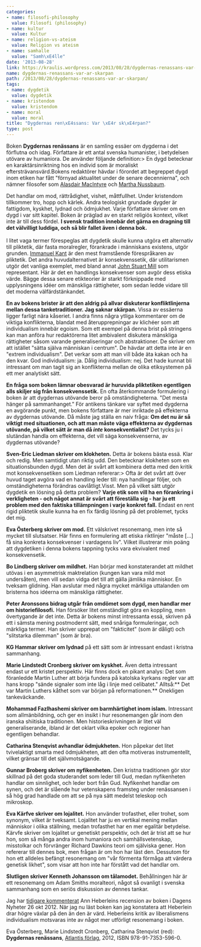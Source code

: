 ```yaml
---
categories:
- name: filosofi-philosophy
  value: Filosofi (philosophy)
- name: kultur
  value: Kultur
- name: religion-vs-ateism
  value: Religion vs ateism
- name: samhalle
  value: "Samh\xE4lle"
date: '2013-08-28'
link: https://kraulis.wordpress.com/2013/08/28/dygdernas-renassans-var-ar-skarpan/
name: dygdernas-renassans-var-ar-skarpan
path: /2013/08/28/dygdernas-renassans-var-ar-skarpan/
tags:
- name: dygdetik
  value: dygdetik
- name: kristendom
  value: kristendom
- name: moral
  value: moral
title: "Dygdernas ren\xE4ssans: Var \xE4r sk\xE4rpan?"
type: post
---
```

Boken **Dygdernas renässans** är en samling essäer om dygderna i det förflutna och idag. Författare är ett antal svenska humanister, i betydelsen utövare av humaniora. De använder följande definition:> En dygd betecknar en karaktärsinriktning hos en individ som är moraliskt eftersträvansvärd.Bokens redaktörer hävdar i förordet att begreppet dygd inom etiken har fått "förnyad aktualitet under de senare decennierna", och nämner filosofer som [Alasdair MacIntyre](http://en.wikipedia.org/wiki/Alasdair_MacIntyre) och [Martha Nussbaum](http://en.wikipedia.org/wiki/Martha_Nussbaum).

Det handlar om mod, rättrådighet, vishet, måttfullhet. Under kristendom tillkommer tro, hopp och kärlek. Andra teologiskt grundade dygder är fattigdom, kyskhet, lydnad och ödmjukhet. Varje författare skriver om en dygd i var sitt kapitel. Boken är präglad av en starkt religiös kontext, vilket inte är till dess fördel. **I svensk tradition innebär det gärna en dragning till det välvilligt luddiga, och så blir fallet även i denna bok.**<br /> <br /> I litet vaga termer förespeglas att dygdetik skulle kunna utgöra ett alternativ till pliktetik, där fasta moralregler, förankrade i människans existens, utgör grunden. [Immanuel Kant](http://sv.wikipedia.org/wiki/Immanuel_Kant) är den mest framstående förespråkaren av pliktetik. Det andra huvudalternativet är konsekvenssetik, där utilitarismen utgör det vanliga exemplet, med bland annat [John Stuart Mill](http://sv.wikipedia.org/wiki/John_Stuart_Mill) som representant. Här är det en handlings konsekvenser som avgör dess etiska värde. Bägge dessa senare etikteorier är starkt förknippade med upplysningens idéer om mänskliga rättigheter, som sedan ledde vidare till det moderna välfärdstänkandet.

**En av bokens brister är att den aldrig på allvar diskuterar konfliktlinjerna mellan dessa tanketraditioner. Jag saknar skärpan.** Vissa av essäerna ligger farligt nära kåseriet. I andra finns några ytliga kommentarer om de viktiga konflikterna, blandat med återupprepningar av klichéer som att individualism innebär egoism. Som ett exempel på denna brist på stringens kan man anföra hur redaktörerna litet ambivalent diskutera mänskliga rättigheter såsom varande generaliseringar och abstraktioner. De skriver om att istället "sätta själva människan i centrum". De hävdar att detta inte är en "extrem individualism". Det verkar som att man vill både äta kakan och ha den kvar. God individualism: ja. Dålig individualism: nej. Det hade kunnat bli intressant om man tagit sig an konflikterna mellan de olika etiksystemen på ett mer analytiskt sätt.

**En fråga som boken lämnar obesvarad är huruvida pliktetiken egentligen alls skiljer sig från konsekvenssetik.** En ofta återkommande formulering i boken är att dygdernas utövande beror på omständigheterna. "Det mesta hänger på sammanhanget." För antikens tänkare var syftet med dygderna en avgörande punkt, men bokens författare är mer inriktade på effekterna av dygdernas utövande. Då måste jag ställa en naiv fråga: **Om det nu är så viktigt med situationen, och att man måste väga effekterna av dygdernas utövande, på vilket sätt är man då *inte* konsekventialist?** Det tycks ju i slutändan handla om effekterna, det vill säga konsekvenserna, av dygdernas utövande?

**Sven-Eric Liedman skriver om klokheten.** Detta är bokens bästa essä. Klar och redig. Men samtidigt utan riktig udd. Den betecknar klokheten som en situationsbunden dygd. Men det är svårt att kombinera detta med den kritik mot konsekvensetiken som Liedman refererar:> Ofta är det svårt att över huvud taget avgöra vad en handling leder till: nya handlingar följer, och omständigheterna förändras oavlåtligt.Visst. Men på vilket sätt utgör dygdetik en lösning på detta problem? **Varje etik som vill ha en förankring i verkligheten - och något annat är svårt att föreställa sig - har ju ett problem med den faktiska tillämpningen i varje konkret fall.** Endast en rent rigid pliktetik skulle kunna ha en fix färdig lösning på det problemet, tycks det mig.

**Eva Österberg skriver om mod.** Ett välskrivet resonemang, men inte så mycket till slutsatser. Här finns en formulering att etiska riktlinjer "måste [...] få sina konkreta konsekvenser i vardagens liv". Vilket illustrerar min poäng att dygdetiken i denna bokens tappning tycks vara ekvivalent med konsekvensetik.

**Bo Lindberg skriver om mildhet.** Han börjar med konstaterandet att mildhet utövas i en asymmetrisk maktrelation (kungen kan vara mild mot undersåten), men vill sedan vidga det till att gälla jämlika människor. En tveksam glidning. Han avslutar med några mycket märkliga uttalanden om bristerna hos idéerna om mänskliga rättigheter.

**Peter Aronssons bidrag utgår från omdömet som dygd, men handlar mer om historiefilosofi.** Han försöker litet omständligt göra en koppling, men övertygande är det inte. Detta är bokens minst intressanta essä, skriven på ett i sämsta mening postmodernt sätt, med snåriga formuleringar, och märkliga termer. Han skriver upprepat om "fakticitet" (som är dåligt) och "slitstarka dilemman" (som är bra).

**KG Hammar skriver om lydnad** på ett sätt som är intressant endast i kristna sammanhang.

**Marie Lindstedt Cronberg skriver om kyskhet.** Även detta intressant endast ur ett kristet perspektiv. Här finns dock en pikant analys: Det som föranledde Martin Luther att börja fundera på katolska kyrkans regler var att hans kropp "sände signaler som inte låg i linje med celibatet." Alltså:** Det var Martin Luthers kåthet som var början på reformationen.** Onekligen tankeväckande.

**Mohammad Fazlhashemi skriver om barmhärtighet inom islam.** Intressant som allmänbildning, och ger en insikt i hur resonemangen går inom den iranska shiitiska traditionen. Men historieskrivningen är litet väl generaliserande, ibland är det oklart vilka epoker och regioner han egentligen behandlar.

**Catharina Stenqvist avhandlar ödmjukheten.** Hon påpekar det litet tvivelaktigt smarta med ödmjukheten, att den ofta motiveras instrumentellt, vilket gränsar till det självmotsägande.

**Gunnar Broberg skriver om nyfikenheten.** Den kristna traditionen gör stor skillnad på det goda studerandet som leder till Gud, medan nyfikenheten handlar om sinnlighet, och leder bort från Gud. Nyfikenhet handlar om synen, och det är slående hur vetenskapens framsteg under renässansen i så hög grad handlade om att se på nya sätt medelst teleskop och mikroskop.

**Eva Kärfve skriver om lojalitet.** Hon använder trofasthet, eller trohet, som synonym, vilket är tveksamt. Lojalitet har ju en vertikal mening mellan människor i olika ställning, medan trofasthet har en mer egalitär betydelse. Kärvfe skriver om lojalitet ur genetiskt perspektiv, och det är trist att se hur hon, som så många andra inom humaniora och samhällsvetenskap, misstolkar och förvränger Richard Dawkins teori om själviska gener. Hon refererar till dennes bok, men frågan är om hon har läst den. Dessutom för hon ett alldeles befängt resonemang om "vår förmenta förmåga att värdera genetisk likhet", som visar att hon inte har förstått vad det handlar om.

**Slutligen skriver Kenneth Johansson om tålamodet.** Behållningen här är ett resonemang om Adam Smiths moralteori, något så ovanligt i svenska sammanhang som en seriös diskussion av dennes tankar.

Jag har [tidigare kommenterat](/posts/) Ann Heberleins recension av boken i Dagens Nyheter 26 okt 2012. När jag nu läst boken kan jag konstatera att Heberlein drar högre växlar på den än den är värd. Heberleins kritik av liberalismens individualism motsvaras inte av något mer utförligt resonemang i boken.

Eva Österberg, Marie Lindstedt Cronberg, Catharina Stenqvist (red): **Dygdernas renässans**, [Atlantis förlag](http://www.atlantisbok.se/layout/detail.php?id=7748), 2012, ISBN 978-91-7353-596-0.

